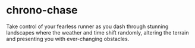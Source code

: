 # chrono-chase
Take control of your fearless runner as you dash through stunning landscapes where the weather and time shift randomly, altering the terrain and presenting you with ever-changing obstacles.
